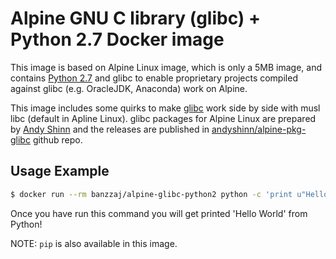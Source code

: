 Alpine GNU C library (glibc) + Python 2.7 Docker image
======================================================

This image is based on Alpine Linux image, which is only a 5MB image, and contains [Python 2.7](https://www.python.org/) and glibc to enable proprietary projects compiled against glibc (e.g. OracleJDK, Anaconda) work on Alpine.

This image includes some quirks to make [glibc](https://www.gnu.org/software/libc/) work side by
side with musl libc (default in Apline Linux). glibc packages for Alpine Linux are prepared by
[Andy Shinn](https://github.com/andyshinn) and the releases are published in
[andyshinn/alpine-pkg-glibc](https://github.com/andyshinn/alpine-pkg-glibc) github repo.


Usage Example
-------------

```bash
$ docker run --rm banzzaj/alpine-glibc-python2 python -c 'print u"Hello World"'
```

Once you have run this command you will get printed 'Hello World' from Python!

NOTE: `pip` is also available in this image.
